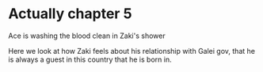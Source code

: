 # Actually chapter 5

Ace is washing the blood clean in Zaki's shower

Here we look at how Zaki feels about his relationship with Galei gov, that he is always a guest in this country that he is born in.